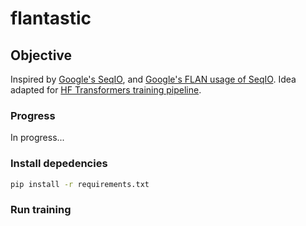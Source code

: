 # flantastic



## Objective

Inspired by [Google's SeqIO](https://github.com/google/seqio), and [Google's FLAN usage of SeqIO](https://github.com/google-research/FLAN/tree/main/flan/v2).
Idea adapted for [HF Transformers training pipeline](https://github.com/huggingface/transformers/tree/main/src/transformers).

### Progress

In progress...

### Install depedencies
```bash
pip install -r requirements.txt
```
### Run training
```python TBD
```



